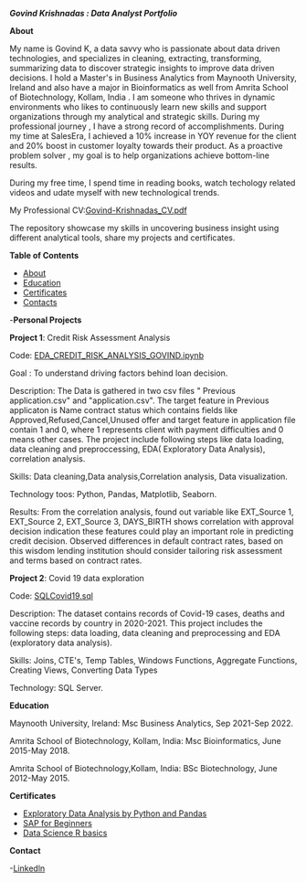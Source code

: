 ***Govind Krishnadas : Data Analyst Portfolio***

**About**

My name is Govind K, a data savvy who is passionate about data driven technologies, and specializes in cleaning, extracting, transforming, summarizing data to discover strategic insights to improve data driven decisions. I hold a Master's in Business Analytics from Maynooth University, Ireland and also have a major in Bioinformatics as well from Amrita School of Biotechnology, Kollam, India . I am someone who thrives in dynamic environments who likes to continuously learn new skills and support organizations through my analytical and strategic skills. During my professional journey , I have a strong record of accomplishments. During my time at SalesEra, I achieved a 10% increase in YOY revenue for the client and 20% boost in customer loyalty towards their product. As a proactive problem solver , my goal is to help organizations achieve bottom-line results. 

During my free time, I spend time in reading books, watch techology related videos and udate myself with new technological trends.

My Professional CV:[Govind-Krishnadas_CV.pdf](https://github.com/Govkrish3399/Data-Analyst-Portfolio/files/14812343/Govind-Krishnadas_CV.pdf)
  

The repository showcase my skills in uncovering business insight  using different analytical tools, share my projects and certificates.

 **Table of Contents**

 - [About](https://github.com/Govkrish3399/Data-Analyst-Portfolio/tree/main/About)
 - [Education](https://github.com/Govkrish3399/Data-Analyst-Portfolio/tree/main/Education)
 - [Certificates](Certificates)
 - [Contacts](Contacts)

-**Personal Projects**

 **Project 1**: Credit Risk Assessment Analysis
 
 Code: [EDA_CREDIT_RISK_ANALYSIS_GOVIND.ipynb](https://github.com/Govkrish3399/CREDIT-RISK-ASSESSMENT-ANALYSIS/blob/main/EDA_CREDIT_RISK_ANALYSIS_GOVIND.ipynb)
 
 Goal : To understand driving factors behind loan decision.

 Description: The Data is gathered in two csv files " Previous application.csv" and "application.csv". The target feature in Previous applicaton is Name contract status which contains fields like Approved,Refused,Cancel,Unused offer and target feature in application file  contain 1 and 0, where 1 represents client with payment difficulties and 0 means other cases. The project include following steps like data loading, data cleaning and preproccessing, EDA( Exploratory Data Analysis), correlation analysis.

Skills: Data cleaning,Data analysis,Correlation analysis, Data visualization.

Technology toos: Python, Pandas, Matplotlib, Seaborn.

Results: From the correlation analysis, found out variable like EXT_Source 1, EXT_Source 2, EXT_Source 3, DAYS_BIRTH shows correlation with approval decision indication these features could play an important role in predicting credit decision. Observed differences in default contract rates, based on this wisdom lending institution should consider tailoring risk assessment and terms based on contract rates.

**Project 2**: Covid 19 data exploration

Code: [SQLCovid19.sql](https://github.com/Govkrish3399/Exploring-Covid-19-data-set-using-SQL-server-management-studio)

Description: The dataset contains records of Covid-19 cases, deaths and vaccine records by country in 2020-2021. This project includes the following steps: data loading, data cleaning and preprocessing and EDA (exploratory data analysis).

Skills: Joins, CTE's, Temp Tables, Windows Functions, Aggregate Functions, Creating Views, Converting Data Types

Technology: SQL Server.

**Education**

Maynooth University, Ireland: Msc Business Analytics, Sep 2021-Sep 2022.

Amrita School of Biotechnology, Kollam, India: Msc Bioinformatics, June 2015-May 2018.

Amrita School of Biotechnology,Kollam, India: BSc Biotechnology, June 2012-May 2015.

**Certificates**

- [Exploratory Data Analysis by Python and Pandas](https://coursera.org/verify/DP4T4M2YNS4Z)
- [SAP for Beginners](https://www.udemy.com/certificate/UC-7da7c776-4052-4954-9452-510a775b7a89/)
- [Data Science R basics](https://courses.edx.org/certificates/1849bf123cec46b698bed41f5f4ab394)

 **Contact**
 
 -[Linkedln](https://www.linkedin.com/in/govind-krishnadas/)
 
 

 
 



   
